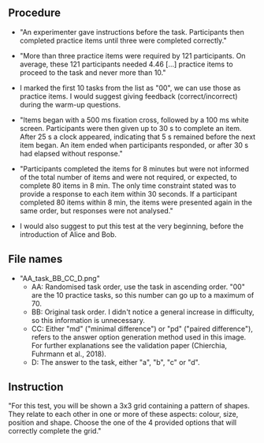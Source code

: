 ## Procedure

- "An experimenter gave instructions before the task. Participants then completed practice items
  until three were completed correctly."
- "More than three practice items were required by 121 participants. On average, these 121
  participants needed 4.46 [...] practice items to proceed to the task and never more than 10."

- I marked the first 10 tasks from the list as "00", we can use those as practice items. I would
  suggest giving feedback (correct/incorrect) during the warm-up questions.

- "Items began with a 500 ms fixation cross, followed by a 100 ms white screen. Participants were
  then given up to 30 s to complete an item. After 25 s a clock appeared, indicating that 5 s
  remained before the next item began. An item ended when participants responded, or after 30 s had
  elapsed without response."
- "Participants completed the items for 8 minutes but were not informed of the total number of items
  and were not required, or expected, to complete 80 items in 8 min. The only time constraint stated
  was to provide a response to each item within 30 seconds. If a participant completed 80 items
  within 8 min, the items were presented again in the same order, but responses were not analysed."

- I would also suggest to put this test at the very beginning, before the introduction of Alice and
  Bob.

## File names

- "AA_task_BB_CC_D.png"
  - AA: Randomised task order, use the task in ascending order. "00" are the 10 practice tasks, so
    this number can go up to a maximum of 70.
  - BB: Original task order. I didn't notice a general increase in difficulty, so this information
    is unnecessary.
  - CC: Either "md" ("minimal difference") or "pd" ("paired difference"), refers to the answer
    option generation method used in this image. For further explanations see the validation paper
    (Chierchia, Fuhrmann et al., 2018).
  - D: The answer to the task, either "a", "b", "c" or "d".

## Instruction

"For this test, you will be shown a 3x3 grid containing a pattern of shapes. They relate to each
other in one or more of these aspects: colour, size, position and shape. Choose the one of the 4
provided options that will correctly complete the grid."
